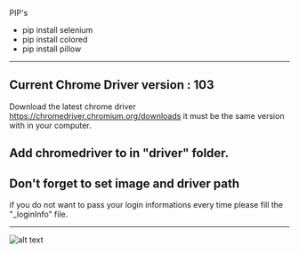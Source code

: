 PIP's

- pip install selenium
- pip install colored
- pip install pillow
-----
Current Chrome Driver version : 103
-----
Download the latest chrome driver https://chromedriver.chromium.org/downloads
it must be the same version with in your computer.

Add chromedriver to in "driver" folder.
-----
Don't forget to set image and driver path
-----
if you do not want to pass your login informations every time please fill the 
"_loginInfo" file.

-----
![alt text](https://i.ibb.co/XVTKf3N/indir.png)
